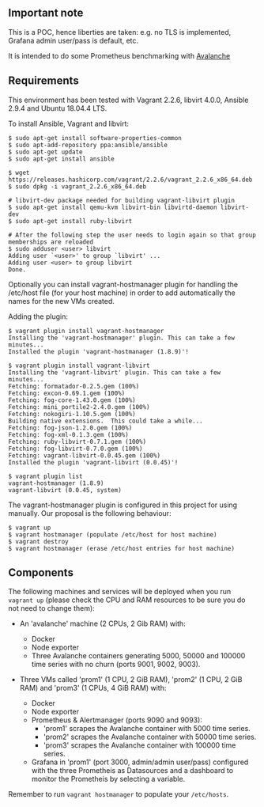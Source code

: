 ## Important note

This is a POC, hence liberties are taken: e.g. no TLS is implemented, Grafana admin user/pass is default, etc.

It is intended to do some Prometheus benchmarking with [Avalanche](https://github.com/open-fresh/avalanche)


## Requirements

This environment has been tested with Vagrant 2.2.6, libvirt 4.0.0, Ansible 2.9.4 and Ubuntu 18.04.4 LTS.

To install Ansible, Vagrant and libvirt:

```
$ sudo apt-get install software-properties-common
$ sudo apt-add-repository ppa:ansible/ansible
$ sudo apt-get update
$ sudo apt-get install ansible

$ wget https://releases.hashicorp.com/vagrant/2.2.6/vagrant_2.2.6_x86_64.deb
$ sudo dpkg -i vagrant_2.2.6_x86_64.deb

# libvirt-dev package needed for building vagrant-libvirt plugin
$ sudo apt-get install qemu-kvm libvirt-bin libvirtd-daemon libvirt-dev
$ sudo apt-get install ruby-libvirt

# After the following step the user needs to login again so that group memberships are reloaded
$ sudo adduser <user> libvirt
Adding user `<user>' to group `libvirt' ...
Adding user <user> to group libvirt
Done.

```

Optionally you can install vagrant-hostmanager plugin for handling the /etc/host file (for your host machine) in order to add automatically the names for the new VMs created.

Adding the plugin:

```
$ vagrant plugin install vagrant-hostmanager
Installing the 'vagrant-hostmanager' plugin. This can take a few minutes...
Installed the plugin 'vagrant-hostmanager (1.8.9)'!

$ vagrant plugin install vagrant-libvirt
Installing the 'vagrant-libvirt' plugin. This can take a few minutes...
Fetching: formatador-0.2.5.gem (100%)
Fetching: excon-0.69.1.gem (100%)
Fetching: fog-core-1.43.0.gem (100%)
Fetching: mini_portile2-2.4.0.gem (100%)
Fetching: nokogiri-1.10.5.gem (100%)
Building native extensions.  This could take a while...
Fetching: fog-json-1.2.0.gem (100%)
Fetching: fog-xml-0.1.3.gem (100%)
Fetching: ruby-libvirt-0.7.1.gem (100%)
Fetching: fog-libvirt-0.7.0.gem (100%)
Fetching: vagrant-libvirt-0.0.45.gem (100%)
Installed the plugin 'vagrant-libvirt (0.0.45)'!

$ vagrant plugin list
vagrant-hostmanager (1.8.9)
vagrant-libvirt (0.0.45, system)

```

The vagrant-hostmanager plugin is configured in this project for using manually. Our proposal is the following behaviour:

```
$ vagrant up
$ vagrant hostmanager (populate /etc/host for host machine)
$ vagrant destroy
$ vagrant hostmanager (erase /etc/host entries for host machine)
```

## Components

The following machines and services will be deployed when you run `vagrant up` (please check the CPU and RAM resources to be sure you do not need to change them):

 - An 'avalanche' machine (2 CPUs, 2 Gib RAM) with:
    - Docker
    - Node exporter
    - Three Avalanche containers generating 5000, 50000 and 100000 time series with no churn (ports 9001, 9002, 9003).

 - Three VMs called 'prom1' (1 CPU, 2 GiB RAM), 'prom2' (1 CPU, 2 GiB RAM) and 'prom3' (1 CPUs, 4 GiB RAM) with:
    - Docker
    - Node exporter
    - Prometheus & Alertmanager (ports 9090 and 9093):
        - 'prom1' scrapes the Avalanche container with 5000 time series.
        - 'prom2' scrapes the Avalanche container with 50000 time series.
        - 'prom3' scrapes the Avalanche container with 100000 time series.
    - Grafana in 'prom1' (port 3000, admin/admin user/pass) configured with the three Prometheis as Datasources and a dashboard to monitor the Prometheis by selecting a variable.

Remember to run `vagrant hostmanager` to populate your `/etc/hosts`. 